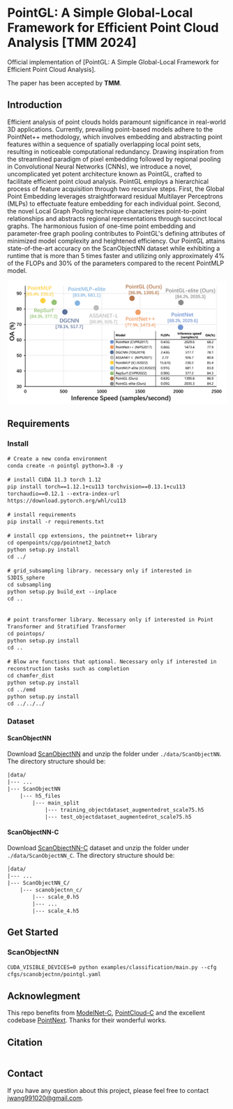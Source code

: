 # PointGL: A Simple Global-Local Framework for Efficient Point Cloud Analysis [TMM 2024]
Official implementation of [PointGL: A Simple Global-Local Framework for Efficient Point Cloud Analysis].

The paper has been accepted by **TMM**.

## Introduction
Efficient analysis of point clouds holds paramount significance in real-world 3D applications. Currently, prevailing point-based models adhere to the PointNet++ methodology, which involves embedding and abstracting point features within a sequence of spatially overlapping local point sets, resulting in noticeable computational redundancy. Drawing inspiration from the streamlined paradigm of pixel embedding followed by regional pooling in Convolutional Neural Networks (CNNs), we introduce a novel, uncomplicated yet potent architecture known as PointGL, crafted to facilitate efficient point cloud analysis. PointGL employs a hierarchical process of feature acquisition through two recursive steps. First, the Global Point Embedding leverages straightforward residual Multilayer Perceptrons (MLPs) to effectuate feature embedding for each individual point. Second, the novel Local Graph Pooling technique characterizes point-to-point relationships and abstracts regional representations through succinct local graphs. The harmonious fusion of one-time point embedding and parameter-free graph pooling contributes to PointGL's defining attributes of minimized model complexity and heightened efficiency. Our PointGL attains state-of-the-art accuracy on the ScanObjectNN dataset while exhibiting a runtime that is more than 5 times faster and utilizing only approximately 4% of the FLOPs and 30% of the parameters compared to the recent PointMLP model. 

<div align="center">
  <img src="./figs/speed_oa.png"/>
</div>



## Requirements

### Install 
```
# Create a new conda environment
conda create -n pointgl python=3.8 -y

# install CUDA 11.3 torch 1.12
pip install torch==1.12.1+cu113 torchvision==0.13.1+cu113 torchaudio==0.12.1 --extra-index-url https://download.pytorch.org/whl/cu113

# install requirements
pip install -r requirements.txt

# install cpp extensions, the pointnet++ library
cd openpoints/cpp/pointnet2_batch
python setup.py install
cd ../

# grid_subsampling library. necessary only if interested in S3DIS_sphere
cd subsampling
python setup.py build_ext --inplace
cd ..


# point transformer library. Necessary only if interested in Point Transformer and Stratified Transformer
cd pointops/
python setup.py install
cd ..

# Blow are functions that optional. Necessary only if interested in reconstruction tasks such as completion
cd chamfer_dist
python setup.py install
cd ../emd
python setup.py install
cd ../../../
```

### Dataset
#### ScanObjectNN
Download [ScanObjectNN](https://drive.google.com/uc?id=1iM3mhMJ_N0x5pytcP831l3ZFwbLmbwzi) and unzip the folder under ```./data/ScanObjectNN```.
The directory structure should be:
```
|data/
|--- ...
|--- ScanObjectNN
    |--- h5_files
        |--- main_split
            |--- training_objectdataset_augmentedrot_scale75.h5
            |--- test_objectdataset_augmentedrot_scale75.h5
```
#### ScanObjectNN-C
Download [ScanObjectNN-C](https://drive.google.com/drive/folders/1CD_jOlXUqx_out7xoph_Ymz7EaHgElLW?usp=sharing) dataset and unzip the folder under `./data/ScanObjectNN_C`. The directory structure should be:
```
│data/
|--- ...
|--- ScanObjectNN_C/
    |--- scanobjectnn_c/
        |--- scale_0.h5
        |--- ...
        |--- scale_4.h5
```
## Get Started
### ScanObjectNN

```
CUDA_VISIBLE_DEVICES=0 python examples/classification/main.py --cfg cfgs/scanobjectnn/pointgl.yaml
```

## Acknowlegment
This repo benefits from [ModelNet-C](https://github.com/jiawei-ren/ModelNet-C), [PointCloud-C](https://github.com/ldkong1205/PointCloud-C) and the excellent codebase [PointNext](https://github.com/guochengqian/PointNeXt). Thanks for their wonderful works. 



## Citation
```

```

## Contact
If you have any question about this project, please feel free to contact jwang991020@gmail.com.
